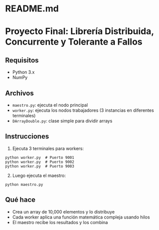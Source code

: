 # README.md
# Proyecto Final: Librería Distribuida, Concurrente y Tolerante a Fallos

## Requisitos
- Python 3.x
- NumPy

## Archivos
- `maestro.py`: ejecuta el nodo principal
- `worker.py`: ejecuta los nodos trabajadores (3 instancias en diferentes terminales)
- `DArrayDouble.py`: clase simple para dividir arrays

## Instrucciones
1. Ejecuta 3 terminales para workers:
```
python worker.py  # Puerto 9001
python worker.py  # Puerto 9002
python worker.py  # Puerto 9003
```
2. Luego ejecuta el maestro:
```
python maestro.py
```

## Qué hace
- Crea un array de 10,000 elementos y lo distribuye
- Cada worker aplica una función matemática compleja usando hilos
- El maestro recibe los resultados y los combina